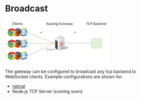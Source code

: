 # Broadcast

![broadcast](broadcast.png)

The gateway can be configured to broadcast any tcp backend to WebSocket clients.  Example configurations are shown for:

* [netcat](netcat)
* Node.js TCP Server (coming soon)

